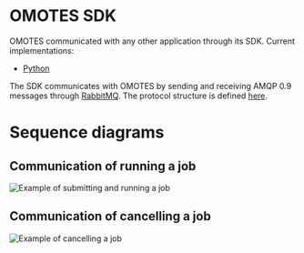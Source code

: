 # OMOTES SDK

OMOTES communicated with any other application through its SDK. Current implementations:

- [Python](https://github.com/Project-OMOTES/omotes-sdk-python)

The SDK communicates with OMOTES by sending and receiving AMQP 0.9 messages through 
[RabbitMQ](https://www.rabbitmq.com/). The protocol structure is defined 
[here](https://github.com/Project-OMOTES/omotes-sdk-protocol).

# Sequence diagrams

## Communication of running a job
![Example of submitting and running a job](http://www.plantuml.com/plantuml/proxy?cache=no&src=https://raw.github.com/Project-OMOTES/architecture-documentation/master/sdk/submit_and_run_job.puml)

## Communication of cancelling a job
![Example of cancelling a job](http://www.plantuml.com/plantuml/proxy?cache=no&src=https://raw.github.com/Project-OMOTES/architecture-documentation/master/sdk/cancel_job.puml)
